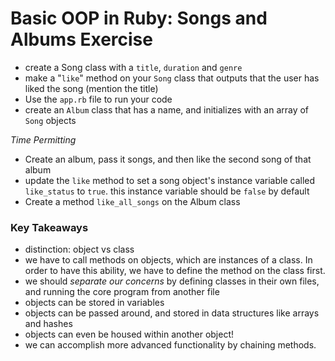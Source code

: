 # Basic OOP in Ruby: Songs and Albums Exercise 

- create a Song class with a `title`, `duration` and `genre`
- make a "`like`" method on your `Song` class that outputs that the user has liked the song (mention the title)
- Use the `app.rb` file to run your code
- create an `Album` class that has a name, and initializes with an array of `Song` objects

*Time Permitting* 
- Create an album, pass it songs, and then like the second song of that album 
- update the `like` method to set a song object's instance variable called `like_status` to `true`. this instance variable should be `false` by default
- Create a method `like_all_songs` on the Album class

### Key Takeaways 
- distinction: object vs class 
- we have to call methods on objects, which are instances of a class. In order to have this ability, we have to define the method on the class first. 
- we should *separate our concerns* by defining classes in their own files, and running the core program from another file 
- objects can be stored in variables 
- objects can be passed around, and stored in data structures like arrays and hashes 
- objects can even be housed within another object!
- we can accomplish more advanced functionality by chaining methods. 